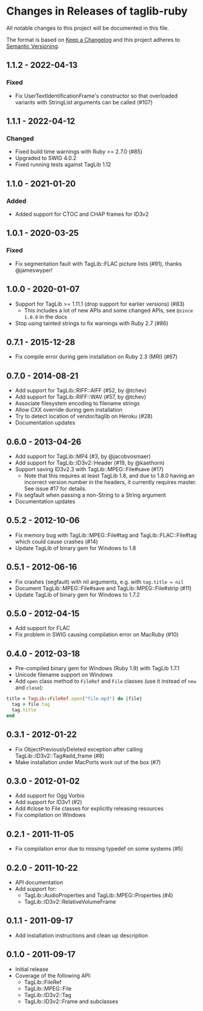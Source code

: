 Changes in Releases of taglib-ruby
==================================

All notable changes to this project will be documented in this file.

The format is based on [Keep a Changelog](http://keepachangelog.com/en/1.0.0/)
and this project adheres to [Semantic Versioning](http://semver.org/spec/v2.0.0.html).

## 1.1.2 - 2022-04-13
### Fixed
- Fix UserTextIdentificationFrame's constructor so that overloaded
  variants with StringList arguments can be called (#107)

## 1.1.1 - 2022-04-12
### Changed
- Fixed build time warnings with Ruby >= 2.7.0 (#85)
- Upgraded to SWIG 4.0.2
- Fixed running tests against TagLib 1.12

## 1.1.0 - 2021-01-20
### Added
- Added support for CTOC and CHAP frames for ID3v2

## 1.0.1 - 2020-03-25

### Fixed
- Fix segmentation fault with TagLib::FLAC picture lists (#91), thanks
  @jameswyper!

## 1.0.0 - 2020-01-07

* Support for TagLib >= 1.11.1 (drop support for earlier versions) (#83)
  * This includes a lot of new APIs and some changed APIs, see
    `@since 1.0.0` in the docs
* Stop using tainted strings to fix warnings with Ruby 2.7 (#86)

## 0.7.1 - 2015-12-28

* Fix compile error during gem installation on Ruby 2.3 (MRI) (#67)

## 0.7.0 - 2014-08-21

* Add support for TagLib::RIFF::AIFF (#52, by @tchev)
* Add support for TagLib::RIFF::WAV (#57, by @tchev)
* Associate filesystem encoding to filename strings
* Allow CXX override during gem installation
* Try to detect location of vendor/taglib on Heroku (#28)
* Documentation updates

## 0.6.0 - 2013-04-26

* Add support for TagLib::MP4 (#3, by @jacobvosmaer)
* Add support for TagLib::ID3v2::Header (#19, by @kaethorn)
* Support saving ID3v2.3 with TagLib::MPEG::File#save (#17)
  *  Note that this requires at least TagLib 1.8, and due to 1.8.0
     having an incorrect version number in the headers, it currently
     requires master. See issue #17 for details.
* Fix segfault when passing a non-String to a String argument
* Documentation updates

## 0.5.2 - 2012-10-06

* Fix memory bug with TagLib::MPEG::File#tag and TagLib::FLAC::File#tag
  which could cause crashes (#14)
* Update TagLib of binary gem for Windows to 1.8

## 0.5.1 - 2012-06-16

* Fix crashes (segfault) with nil arguments, e.g. with `tag.title = nil`
* Document TagLib::MPEG::File#save and TagLib::MPEG::File#strip (#11)
* Update TagLib of binary gem for Windows to 1.7.2

## 0.5.0 - 2012-04-15

* Add support for FLAC
* Fix problem in SWIG causing compilation error on MacRuby (#10)

## 0.4.0 - 2012-03-18

* Pre-compiled binary gem for Windows (Ruby 1.9) with TagLib 1.7.1
* Unicode filename support on Windows
* Add `open` class method to `FileRef` and `File` classes (use it
  instead of `new` and `close`):

```ruby
title = TagLib::FileRef.open("file.mp3") do |file|
  tag = file.tag
  tag.title
end
```

## 0.3.1 - 2012-01-22

* Fix ObjectPreviouslyDeleted exception after calling
  TagLib::ID3v2::Tag#add_frame (#8)
* Make installation under MacPorts work out of the box (#7)

## 0.3.0 - 2012-01-02

* Add support for Ogg Vorbis
* Add support for ID3v1 (#2)
* Add #close to File classes for explicitly releasing resources
* Fix compilation on Windows

## 0.2.1 - 2011-11-05

* Fix compilation error due to missing typedef on some systems (#5)

## 0.2.0 - 2011-10-22

* API documentation
* Add support for:
  * TagLib::AudioProperties and TagLib::MPEG::Properties (#4)
  * TagLib::ID3v2::RelativeVolumeFrame

## 0.1.1 - 2011-09-17

* Add installation instructions and clean up description

## 0.1.0 - 2011-09-17

* Initial release
* Coverage of the following API:
  * TagLib::FileRef
  * TagLib::MPEG::File
  * TagLib::ID3v2::Tag
  * TagLib::ID3v2::Frame and subclasses
